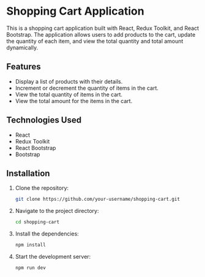 # Shopping Cart Application

This is a shopping cart application built with React, Redux Toolkit, and React Bootstrap. The application allows users to add products to the cart, update the quantity of each item, and view the total quantity and total amount dynamically.

## Features

- Display a list of products with their details.
- Increment or decrement the quantity of items in the cart.
- View the total quantity of items in the cart.
- View the total amount for the items in the cart.

## Technologies Used

- React
- Redux Toolkit
- React Bootstrap
- Bootstrap

## Installation

1. Clone the repository:

    ```bash
    git clone https://github.com/your-username/shopping-cart.git
    ```

2. Navigate to the project directory:

    ```bash
    cd shopping-cart
    ```

3. Install the dependencies:

    ```bash
    npm install
    ```
4. Start the development server:

    ```bash
    npm run dev
    ```
